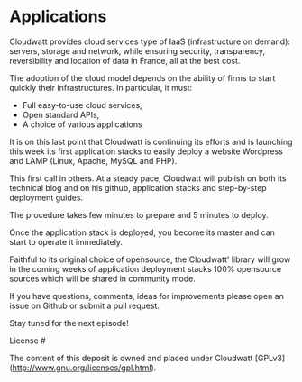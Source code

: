 # Applications

Cloudwatt provides cloud services type of IaaS (infrastructure on demand): servers, storage and network, while ensuring security, transparency, reversibility and location of data in France, all at the best cost.

The adoption of the cloud model depends on the ability of firms to start quickly their infrastructures. In particular, it must:

* Full easy-to-use cloud services,
* Open standard APIs,
* A choice of various applications

It is on this last point that Cloudwatt is continuing its efforts and is launching this week its first application stacks to easily deploy a website Wordpress and LAMP (Linux, Apache, MySQL and PHP).

This first call in others. At a steady pace, Cloudwatt will publish on both its technical blog and on his github, application stacks and step-by-step deployment guides.

The procedure takes few minutes to prepare and 5 minutes to deploy.

Once the application stack is deployed, you become its master and can start to operate it immediately.

Faithful to its original choice of opensource, the Cloudwatt' library will grow in the coming weeks of application deployment stacks 100% opensource sources which will be shared in community mode.

If you have questions, comments, ideas for improvements please open an issue on Github or submit a pull request.

Stay tuned for the next episode!

License #

The content of this deposit is owned and placed under Cloudwatt [GPLv3] (http://www.gnu.org/licenses/gpl.html).
